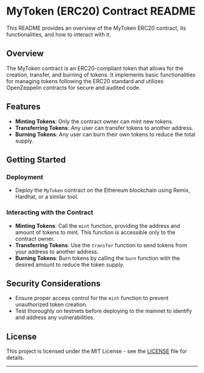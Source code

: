 

# MyToken (ERC20) Contract README

This README provides an overview of the MyToken ERC20 contract, its functionalities, and how to interact with it.

## Overview

The MyToken contract is an ERC20-compliant token that allows for the creation, transfer, and burning of tokens. It implements basic functionalities for managing tokens following the ERC20 standard and utilizes OpenZeppelin contracts for secure and audited code.

## Features

- **Minting Tokens**: Only the contract owner can mint new tokens.
- **Transferring Tokens**: Any user can transfer tokens to another address.
- **Burning Tokens**: Any user can burn their own tokens to reduce the total supply.

## Getting Started

### Deployment

- Deploy the `MyToken` contract on the Ethereum blockchain using Remix, Hardhat, or a similar tool.

### Interacting with the Contract

- **Minting Tokens**: Call the `mint` function, providing the address and amount of tokens to mint. This function is accessible only to the contract owner.
- **Transferring Tokens**: Use the `transfer` function to send tokens from your address to another address.
- **Burning Tokens**: Burn tokens by calling the `burn` function with the desired amount to reduce the token supply.



## Security Considerations

- Ensure proper access control for the `mint` function to prevent unauthorized token creation.
- Test thoroughly on testnets before deploying to the mainnet to identify and address any vulnerabilities.

## License

This project is licensed under the MIT License - see the [LICENSE](./LICENSE) file for details.

---

